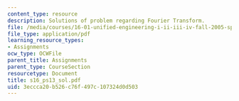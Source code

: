 ```yaml
---
content_type: resource
description: Solutions of problem regarding Fourier Transform.
file: /media/courses/16-01-unified-engineering-i-ii-iii-iv-fall-2005-spring-2006/3eccca20b526c76f497c107324d0d503_s16_ps13_sol.pdf
file_type: application/pdf
learning_resource_types:
- Assignments
ocw_type: OCWFile
parent_title: Assignments
parent_type: CourseSection
resourcetype: Document
title: s16_ps13_sol.pdf
uid: 3eccca20-b526-c76f-497c-107324d0d503
---
```


